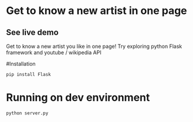 # Get to know a new artist in one page

## See live demo 
Get to know a new artist you like in one page!
Try exploring python Flask framework and youtube / wikipedia API

#Installation
```
pip install Flask
```

# Running on dev environment
```
python server.py
```
